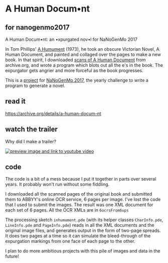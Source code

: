 # A Human Docum•nt
## for nanogenmo2017
A Human Docum•nt: an •xpurgated nov•l for NaNoGenMo 2017

In Tom Phillips' [A Humument](http://www.tomphillips.co.uk/humument) (1973), he took an obscure Victorian Novel, A Human Document, and painted and collaged over the pages to make a new book. In that spirit, I downloaded [scans of A Human Document](https://archive.org/details/humandocumentnov01malluoft) from archive.org, and wrote a program which blots out all the e's in the book. The expurgator gets angrier and more forceful as the book progresses.

This is a [project](https://github.com/NaNoGenMo/2017/issues/115) for [NaNoGenMo 2017](https://github.com/NaNoGenMo/2017/), the yearly challenge to write a program to generate a novel.

## read it
https://archive.org/details/a-human-docum-nt

## watch the trailer
Why did I make a trailer?

[![preview image and link to youtube video](https://img.youtube.com/vi/yKq9d2IgPvw/0.jpg)](https://www.youtube.com/watch?v=yKq9d2IgPvw)

## code

The code is a bit of a mess because I put it together in parts over several years. It probably won't run without some fiddling.

I downloaded all the scanned pages of the original book and submitted them to ABBYY's online OCR service, 6 pages per image. I've lost the code that I used to submit the images. The result was one XML document for each set of 6 pages. All the OCR XMLs are in `6ocrsFrom6ups`

The processing sketch `inhumument.pde` (with its helper classes `CharInfo.pde`, `LineInfo.pde` and `PageInfo.pde`) reads in all the XML documents and the original image files, and generates output in the form of two-page spreads. It does two pages at a time so it can simulate the bleed-through of the expurgation markings from one face of each page to the other. 

I plan to do more ambitious projects with this pile of images and data in the future!
